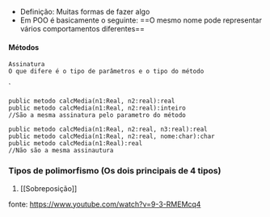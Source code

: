 - Definição: Muitas formas de fazer algo
- Em POO é basicamente o seguinte: ==O mesmo nome pode representar vários comportamentos diferentes== 

#### Métodos
	Assinatura
	O que difere é o tipo de parâmetros e o tipo do método

`
```
public metodo calcMedia(n1:Real, n2:real):real
public metodo calcMedia(n1:Real, n2:real):inteiro 
//São a mesma assinatura pelo parametro do método

public metodo calcMedia(n1:Real, n2:real, n3:real):real
public metodo calcMedia(n1:Real, n2:real, nome:char):char
public metodo calcMedia(n1:Real):real
//Não são a mesma assinautura
```

### Tipos de polimorfismo (Os dois principais de 4 tipos)

1. [[Sobreposição]]




fonte: 
https://www.youtube.com/watch?v=9-3-RMEMcq4
